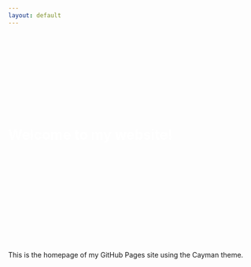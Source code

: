 ```yaml
---
layout: default
---
```


<style>
  .page-header {
    background-image: url(Android_Feature_1024x500.png);
    background-size: cover;
    background-repeat: no-repeat;
    background-position: center;
    padding: 150px 0;
    margin-bottom: 50px;
  }
  .page-header h1 {
    color: #fff; /* Change this to the desired text color */
  }
</style>

<div class="page-header">
  <h1>Welcome to my website!</h1>
</div>

This is the homepage of my GitHub Pages site using the Cayman theme.
